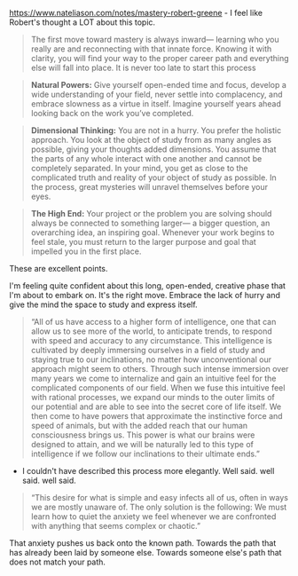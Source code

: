 https://www.nateliason.com/notes/mastery-robert-greene - I feel like Robert's thought a LOT about this topic.

> The first move toward mastery is always inward— learning who you really are and reconnecting with that innate force. Knowing it with clarity, you will find your way to the proper career path and everything else will fall into place. It is never too late to start this process

> **Natural Powers:** Give yourself open-ended time and focus, develop a wide understanding of your field, never settle into complacency, and embrace slowness as a virtue in itself. Imagine yourself years ahead looking back on the work you’ve completed.

> **Dimensional Thinking:** You are not in a hurry. You prefer the holistic approach. You look at the object of study from as many angles as possible, giving your thoughts added dimensions. You assume that the parts of any whole interact with one another and cannot be completely separated. In your mind, you get as close to the complicated truth and reality of your object of study as possible. In the process, great mysteries will unravel themselves before your eyes.

> **The High End:** Your project or the problem you are solving should always be connected to something larger— a bigger question, an overarching idea, an inspiring goal. Whenever your work begins to feel stale, you must return to the larger purpose and goal that impelled you in the first place.

These are excellent points.

I'm feeling quite confident about this long, open-ended, creative phase that I'm about to embark on. It's the right move. Embrace the lack of hurry and give the mind the space to study and express itself.

> “All of us have access to a higher form of intelligence, one that can allow us to see more of the world, to anticipate trends, to respond with speed and accuracy to any circumstance. This intelligence is cultivated by deeply immersing ourselves in a field of study and staying true to our inclinations, no matter how unconventional our approach might seem to others. Through such intense immersion over many years we come to internalize and gain an intuitive feel for the complicated components of our field. When we fuse this intuitive feel with rational processes, we expand our minds to the outer limits of our potential and are able to see into the secret core of life itself. We then come to have powers that approximate the instinctive force and speed of animals, but with the added reach that our human consciousness brings us. This power is what our brains were designed to attain, and we will be naturally led to this type of intelligence if we follow our inclinations to their ultimate ends.”

- I couldn't have described this process more elegantly. Well said. well said. well said.

> “This desire for what is simple and easy infects all of us, often in ways we are mostly unaware of. The only solution is the following: We must learn how to quiet the anxiety we feel whenever we are confronted with anything that seems complex or chaotic.”

That anxiety pushes us back onto the known path. Towards the path that has already been laid by someone else. Towards someone else's path that does not match your path.